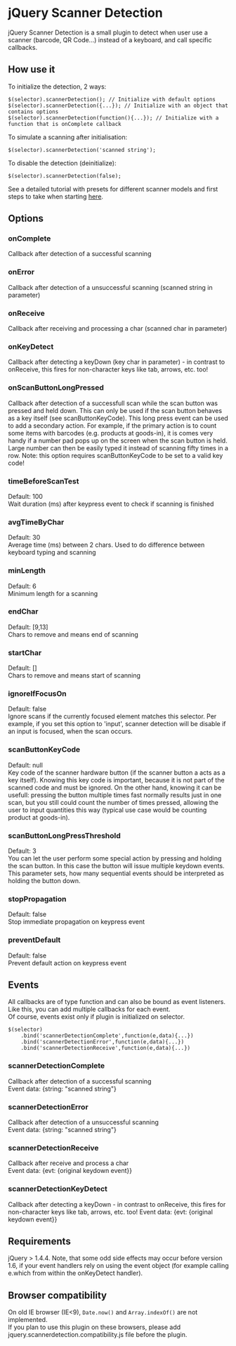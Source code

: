 jQuery Scanner Detection
========================

jQuery Scanner Detection is a small plugin to detect when user use a scanner (barcode, QR Code...) instead of a keyboard, and call specific callbacks.


How use it
----------
To initialize the detection, 2 ways:

    $(selector).scannerDetection(); // Initialize with default options
    $(selector).scannerDetection({...}); // Initialize with an object that contains options
    $(selector).scannerDetection(function(){...}); // Initialize with a function that is onComplete callback
    
To simulate a scanning after initialisation:

    $(selector).scannerDetection('scanned string');
	
To disable the detection (deinitialize):

    $(selector).scannerDetection(false);
	
See a detailed tutorial with presets for different scanner models and first steps to take when starting [here](http://a.kabachnik.info/jquery-scannerdetection-tutorial.html).


Options
-------

### onComplete 
Callback after detection of a successful scanning
### onError 
Callback after detection of a unsuccessful scanning (scanned string in parameter)
### onReceive 
Callback after receiving and processing a char (scanned char in parameter)
### onKeyDetect  
Callback after detecting a keyDown (key char in parameter) - in contrast to onReceive, this fires for non-character keys like tab, arrows, etc. too!
### onScanButtonLongPressed  
Callback after detection of a successfull scan while the scan button was pressed and held down. This can only be used if the scan button behaves as a key itself (see scanButtonKeyCode). This long press event can be used to add a secondary action. For example, if the primary action is to count some items with barcodes (e.g. products at goods-in), it is comes very handy if a number pad pops up on the screen when the scan button is held. Large number can then be easily typed it instead of scanning fifty times in a row. 
Note: this option requires scanButtonKeyCode to be set to a valid key code!
### timeBeforeScanTest
Default: 100  
Wait duration (ms) after keypress event to check if scanning is finished
### avgTimeByChar
Default: 30  
Average time (ms) between 2 chars. Used to do difference between keyboard typing and scanning
### minLength
Default: 6  
Minimum length for a scanning
### endChar
Default: [9,13]  
Chars to remove and means end of scanning
### startChar
Default: []  
Chars to remove and means start of scanning
### ignoreIfFocusOn
Default: false  
Ignore scans if the currently focused element matches this selector. Per example, if you set this option to 'input', scanner detection will be disable if an input is focused, when the scan occurs.
### scanButtonKeyCode
Default: null  
Key code of the scanner hardware button (if the scanner button a acts as a key itself). Knowing this key code is important, because it is not part of the scanned code and must be ignored. On the other hand, knowing it can be usefull: pressing the button multiple times fast normally results just in one scan, but you still could count the number of times pressed, allowing the user to input quantities this way (typical use case would be counting product at goods-in). 
### scanButtonLongPressThreshold
Default: 3  
You can let the user perform some special action by pressing and holding the scan button. In this case the button will issue multiple keydown events. This parameter sets, how many sequential events should be interpreted as holding the button down.  
### stopPropagation
Default: false  
Stop immediate propagation on keypress event
### preventDefault
Default: false  
Prevent default action on keypress event


Events
------
All callbacks are of type function and can also be bound as event listeners.  
Like this, you can add multiple callbacks for each event.  
Of course, events exist only if plugin is initialized on selector.

    $(selector)
        .bind('scannerDetectionComplete',function(e,data){...})
        .bind('scannerDetectionError',function(e,data){...})
        .bind('scannerDetectionReceive',function(e,data){...})

### scannerDetectionComplete
Callback after detection of a successful scanning  
Event data: {string: "scanned string"}
### scannerDetectionError
Callback after detection of a unsuccessful scanning  
Event data: {string: "scanned string"}  
### scannerDetectionReceive
Callback after receive and process a char  
Event data: {evt: {original keydown event}}
### scannerDetectionKeyDetect
Callback after detecting a keyDown - in contrast to onReceive, this fires for non-character keys like tab, arrows, etc. too!
Event data: {evt: {original keydown event}}

Requirements
------------
jQuery > 1.4.4. Note, that some odd side effects may occur before version 1.6, if your event handlers rely on using the event object (for example calling e.which from within the onKeyDetect handler).

Browser compatibility
---------------------
On old IE browser (IE<9), `Date.now()` and `Array.indexOf()` are not implemented.  
If you plan to use this plugin on these browsers, please add jquery.scannerdetection.compatibility.js file before the plugin.
